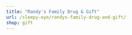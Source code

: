 ```yaml
---
title: "Randy's Family Drug & Gift"
url: /sleepy-eye/randys-family-drug-and-gift/
shop: gift
---
```

